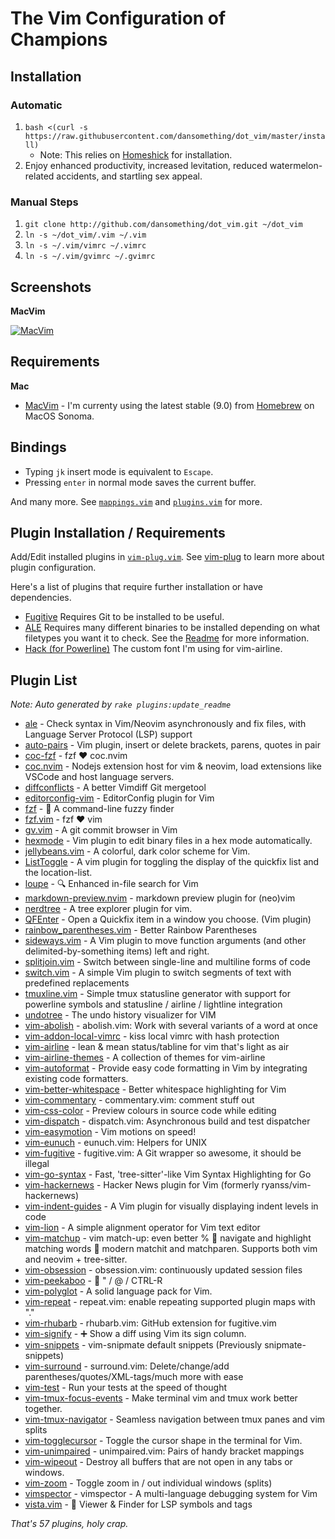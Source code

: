 # The Vim Configuration of Champions

## Installation

### Automatic

1. `bash <(curl -s https://raw.githubusercontent.com/dansomething/dot_vim/master/install)`
    * Note: This relies on [Homeshick](https://github.com/andsens/homeshick) for installation.
2. Enjoy enhanced productivity, increased levitation, reduced
   watermelon-related accidents, and startling sex appeal.

### Manual Steps
1. `git clone http://github.com/dansomething/dot_vim.git ~/dot_vim`
2. `ln -s ~/dot_vim/.vim ~/.vim`
3. `ln -s ~/.vim/vimrc ~/.vimrc`
4. `ln -s ~/.vim/gvimrc ~/.gvimrc`

## Screenshots

**MacVim**

[![MacVim][ss]][ss]

[ss]: https://raw.githubusercontent.com/mutewinter/dot_vim/master/screenshots/screenshot_1.png

## Requirements

**Mac**

 * [MacVim](http://macvim.org) - I'm currenty using
 the latest stable (9.0) from [Homebrew](http://brew.sh) on MacOS Sonoma.

## Bindings

* Typing `jk` insert mode is equivalent to `Escape`.
* Pressing `enter` in normal mode saves the current buffer.

And many more. See [`mappings.vim`](.vim/mappings.vim) and
[`plugins.vim`](.vim/plugins.vim) for more.

## Plugin Installation / Requirements

Add/Edit installed plugins in [`vim-plug.vim`](.vim/vim-plug.vim).
See [vim-plug](https://github.com/junegunn/vim-plug) to learn more about plugin configuration.

Here's a list of plugins that require further installation or have
dependencies.

* [Fugitive](https://github.com/tpope/vim-fugitive) Requires Git to be
  installed to be useful.
* [ALE](https://github.com/dense-analysis/ale) Requires many different
  binaries to be installed depending on what filetypes you want it to check. See the
  [Readme](https://github.com/dense-analysis/ale?tab=readme-ov-file#supported-languages-and-tools) for more information.
* [Hack (for Powerline)](https://github.com/powerline/fonts/tree/master/Hack) The custom font I'm using
  for vim-airline.

## Plugin List

_Note: Auto generated by `rake plugins:update_readme`_


 * [ale](https://github.com/dense-analysis/ale) - Check syntax in Vim/Neovim asynchronously and fix files, with Language Server Protocol (LSP) support
 * [auto-pairs](https://github.com/jiangmiao/auto-pairs) - Vim plugin, insert or delete brackets, parens, quotes in pair
 * [coc-fzf](https://github.com/antoinemadec/coc-fzf) - fzf :heart: coc.nvim
 * [coc.nvim](https://github.com/neoclide/coc.nvim) - Nodejs extension host for vim & neovim, load extensions like VSCode and host language servers.
 * [diffconflicts](https://github.com/whiteinge/diffconflicts) - A better Vimdiff Git mergetool
 * [editorconfig-vim](https://github.com/editorconfig/editorconfig-vim) - EditorConfig plugin for Vim
 * [fzf](https://github.com/junegunn/fzf) - :cherry_blossom: A command-line fuzzy finder
 * [fzf.vim](https://github.com/junegunn/fzf.vim) - fzf :heart: vim
 * [gv.vim](https://github.com/junegunn/gv.vim) - A git commit browser in Vim
 * [hexmode](https://github.com/fidian/hexmode) - Vim plugin to edit binary files in a hex mode automatically.
 * [jellybeans.vim](https://github.com/nanotech/jellybeans.vim) - A colorful, dark color scheme for Vim.
 * [ListToggle](https://github.com/Valloric/ListToggle) - A vim plugin for toggling the display of the quickfix list and the location-list.
 * [loupe](https://github.com/wincent/loupe) - 🔍 Enhanced in-file search for Vim
 * [markdown-preview.nvim](https://github.com/iamcco/markdown-preview.nvim) - markdown preview plugin for (neo)vim
 * [nerdtree](https://github.com/scrooloose/nerdtree) - A tree explorer plugin for vim.
 * [QFEnter](https://github.com/yssl/QFEnter) - Open a Quickfix item in a window you choose. (Vim plugin)
 * [rainbow_parentheses.vim](https://github.com/kien/rainbow_parentheses.vim) - Better Rainbow Parentheses
 * [sideways.vim](https://github.com/AndrewRadev/sideways.vim) - A Vim plugin to move function arguments (and other delimited-by-something items) left and right.
 * [splitjoin.vim](https://github.com/AndrewRadev/splitjoin.vim) - Switch between single-line and multiline forms of code
 * [switch.vim](https://github.com/AndrewRadev/switch.vim) - A simple Vim plugin to switch segments of text with predefined replacements
 * [tmuxline.vim](https://github.com/edkolev/tmuxline.vim) - Simple tmux statusline generator with support for powerline symbols and statusline / airline / lightline integration
 * [undotree](https://github.com/mbbill/undotree) - The undo history visualizer for VIM
 * [vim-abolish](https://github.com/tpope/vim-abolish) - abolish.vim: Work with several variants of a word at once
 * [vim-addon-local-vimrc](https://github.com/MarcWeber/vim-addon-local-vimrc) - kiss local vimrc with hash protection
 * [vim-airline](https://github.com/vim-airline/vim-airline) - lean & mean status/tabline for vim that's light as air
 * [vim-airline-themes](https://github.com/vim-airline/vim-airline-themes) - A collection of themes for vim-airline
 * [vim-autoformat](https://github.com/Chiel92/vim-autoformat) - Provide easy code formatting in Vim by integrating existing code formatters.
 * [vim-better-whitespace](https://github.com/ntpeters/vim-better-whitespace) - Better whitespace highlighting for Vim
 * [vim-commentary](https://github.com/tpope/vim-commentary) - commentary.vim: comment stuff out
 * [vim-css-color](https://github.com/ap/vim-css-color) - Preview colours in source code while editing
 * [vim-dispatch](https://github.com/tpope/vim-dispatch) - dispatch.vim: Asynchronous build and test dispatcher
 * [vim-easymotion](https://github.com/easymotion/vim-easymotion) - Vim motions on speed!
 * [vim-eunuch](https://github.com/tpope/vim-eunuch) - eunuch.vim: Helpers for UNIX
 * [vim-fugitive](https://github.com/tpope/vim-fugitive) - fugitive.vim: A Git wrapper so awesome, it should be illegal
 * [vim-go-syntax](https://github.com/charlespascoe/vim-go-syntax) - Fast, 'tree-sitter'-like Vim Syntax Highlighting for Go
 * [vim-hackernews](https://github.com/dansomething/vim-hackernews) - Hacker News plugin for Vim (formerly ryanss/vim-hackernews)
 * [vim-indent-guides](https://github.com/nathanaelkane/vim-indent-guides) - A Vim plugin for visually displaying indent levels in code
 * [vim-lion](https://github.com/tommcdo/vim-lion) - A simple alignment operator for Vim text editor
 * [vim-matchup](https://github.com/andymass/vim-matchup) - vim match-up: even better % :facepunch: navigate and highlight matching words :facepunch: modern matchit and matchparen.  Supports both vim and neovim + tree-sitter.
 * [vim-obsession](https://github.com/tpope/vim-obsession) - obsession.vim: continuously updated session files
 * [vim-peekaboo](https://github.com/junegunn/vim-peekaboo) - :eyes: " / @ / CTRL-R
 * [vim-polyglot](https://github.com/sheerun/vim-polyglot) - A solid language pack for Vim.
 * [vim-repeat](https://github.com/tpope/vim-repeat) - repeat.vim: enable repeating supported plugin maps with "."
 * [vim-rhubarb](https://github.com/tpope/vim-rhubarb) - rhubarb.vim: GitHub extension for fugitive.vim
 * [vim-signify](https://github.com/mhinz/vim-signify) - :heavy_plus_sign: Show a diff using Vim its sign column.
 * [vim-snippets](https://github.com/honza/vim-snippets) - vim-snipmate default snippets (Previously snipmate-snippets)
 * [vim-surround](https://github.com/tpope/vim-surround) - surround.vim: Delete/change/add parentheses/quotes/XML-tags/much more with ease
 * [vim-test](https://github.com/janko-m/vim-test) - Run your tests at the speed of thought
 * [vim-tmux-focus-events](https://github.com/tmux-plugins/vim-tmux-focus-events) - Make terminal vim and tmux work better together.
 * [vim-tmux-navigator](https://github.com/christoomey/vim-tmux-navigator) - Seamless navigation between tmux panes and vim splits
 * [vim-togglecursor](https://github.com/jszakmeister/vim-togglecursor) - Toggle the cursor shape in the terminal for Vim.
 * [vim-unimpaired](https://github.com/tpope/vim-unimpaired) - unimpaired.vim: Pairs of handy bracket mappings
 * [vim-wipeout](https://github.com/artnez/vim-wipeout) - Destroy all buffers that are not open in any tabs or windows.
 * [vim-zoom](https://github.com/dhruvasagar/vim-zoom) - Toggle zoom in / out individual windows (splits)
 * [vimspector](https://github.com/puremourning/vimspector) - vimspector - A multi-language debugging system for Vim
 * [vista.vim](https://github.com/liuchengxu/vista.vim) - :cactus: Viewer & Finder for LSP symbols and tags

_That's 57 plugins, holy crap._
